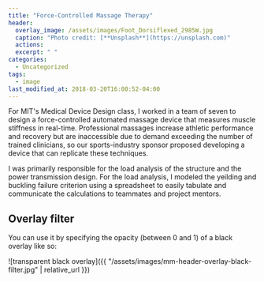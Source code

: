 ```yaml
---
title: "Force-Controlled Massage Therapy"
header:
  overlay_image: /assets/images/Foot_Dorsiflexed_2985W.jpg
  caption: "Photo credit: [**Unsplash**](https://unsplash.com)"
  actions:
  excerpt: " "
categories:
  - Uncategorized
tags:
  - image
last_modified_at: 2018-03-20T16:00:52-04:00
---
```


For MIT's Medical Device Design class, I worked in a team of seven to design a force-controlled automated massage device that measures muscle stiffness in real-time. Professional massages increase athletic performance and recovery but are inaccessible due to demand exceeding the number of trained clinicians, so our sports-industry sponsor proposed developing a device that can replicate these techniques.

I was primarily responsible for the load analysis of the structure and the power transmission design. For the load analysis, I modeled the yeilding and buckling failure criterion using a spreadsheet to easily tabulate and communicate the calculations to teammates and project mentors.


## Overlay filter

You can use it by specifying the opacity (between 0 and 1) of a black overlay like so:

![transparent black overlay]({{ "/assets/images/mm-header-overlay-black-filter.jpg" | relative_url }})

